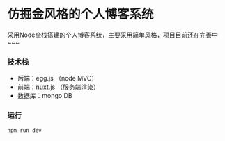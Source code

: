 # 仿掘金风格的个人博客系统

采用Node全栈搭建的个人博客系统，主要采用简单风格，项目目前还在完善中~~~

### 技术栈

- 后端：egg.js （node MVC）
- 前端：nuxt.js （服务端渲染）
- 数据库：mongo DB

### 运行

```
npm run dev
```

